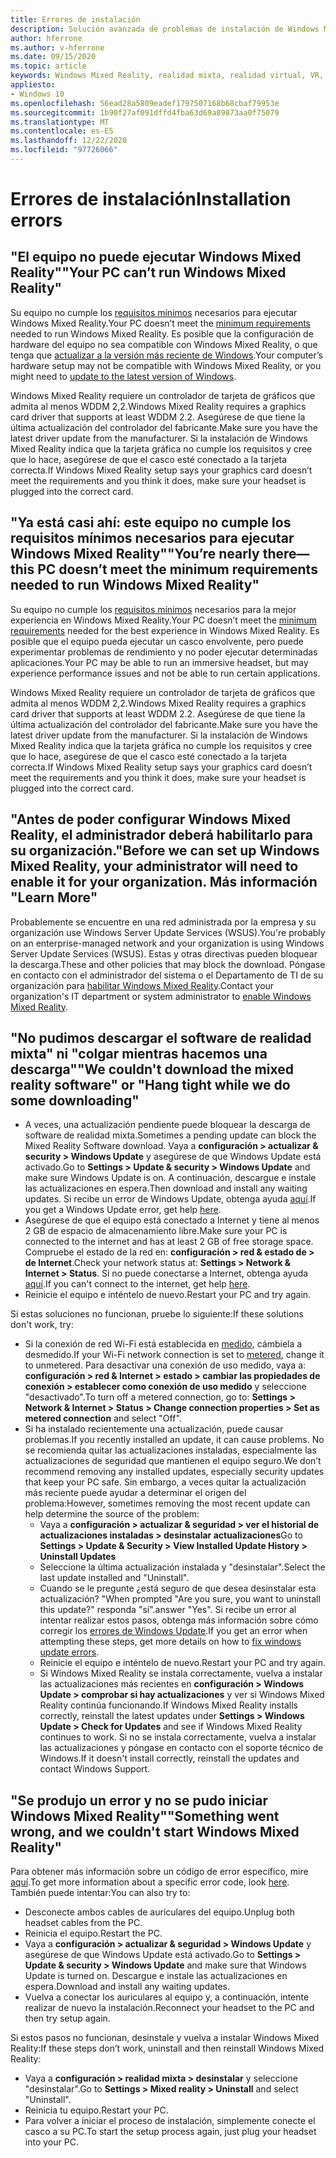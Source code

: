 ```yaml
---
title: Errores de instalación
description: Solución avanzada de problemas de instalación de Windows Mixed Reality que va más allá de nuestra documentación de soporte técnico estándar para el consumidor.
author: hferrone
ms.author: v-hferrone
ms.date: 09/15/2020
ms.topic: article
keywords: Windows Mixed Reality, realidad mixta, realidad virtual, VR, MR, solución de problemas, errores, ayuda, soporte técnico, instalación
appliesto:
- Windows 10
ms.openlocfilehash: 56ead28a5809eadef1797507168b68cbaf79953e
ms.sourcegitcommit: 1b90f27af091dffd4fba63d69a89873aa0f75079
ms.translationtype: MT
ms.contentlocale: es-ES
ms.lasthandoff: 12/22/2020
ms.locfileid: "97726066"
---
```

# <a name="installation-errors"></a><span data-ttu-id="3efe6-104">Errores de instalación</span><span class="sxs-lookup"><span data-stu-id="3efe6-104">Installation errors</span></span>

## <a name="your-pc-cant-run-windows-mixed-reality"></a><span data-ttu-id="3efe6-105">"El equipo no puede ejecutar Windows Mixed Reality"</span><span class="sxs-lookup"><span data-stu-id="3efe6-105">"Your PC can’t run Windows Mixed Reality"</span></span>

<span data-ttu-id="3efe6-106">Su equipo no cumple los [requisitos mínimos](https://support.microsoft.com/help/4039260/windows-10-mixed-reality-pc-hardware-guidelines) necesarios para ejecutar Windows Mixed Reality.</span><span class="sxs-lookup"><span data-stu-id="3efe6-106">Your PC doesn’t meet the [minimum requirements](https://support.microsoft.com/help/4039260/windows-10-mixed-reality-pc-hardware-guidelines) needed to run Windows Mixed Reality.</span></span> <span data-ttu-id="3efe6-107">Es posible que la configuración de hardware del equipo no sea compatible con Windows Mixed Reality, o que tenga que [actualizar a la versión más reciente de Windows](https://support.microsoft.com/help/12373/windows-update-faq).</span><span class="sxs-lookup"><span data-stu-id="3efe6-107">Your computer’s hardware setup may not be compatible with Windows Mixed Reality, or you might need to [update to the latest version of Windows](https://support.microsoft.com/help/12373/windows-update-faq).</span></span> 

<span data-ttu-id="3efe6-108">Windows Mixed Reality requiere un controlador de tarjeta de gráficos que admita al menos WDDM 2,2.</span><span class="sxs-lookup"><span data-stu-id="3efe6-108">Windows Mixed Reality requires a graphics card driver that supports at least WDDM 2.2.</span></span> <span data-ttu-id="3efe6-109">Asegúrese de que tiene la última actualización del controlador del fabricante.</span><span class="sxs-lookup"><span data-stu-id="3efe6-109">Make sure you have the latest driver update from the manufacturer.</span></span> <span data-ttu-id="3efe6-110">Si la instalación de Windows Mixed Reality indica que la tarjeta gráfica no cumple los requisitos y cree que lo hace, asegúrese de que el casco esté conectado a la tarjeta correcta.</span><span class="sxs-lookup"><span data-stu-id="3efe6-110">If Windows Mixed Reality setup says your graphics card doesn’t meet the requirements and you think it does, make sure your headset is plugged into the correct card.</span></span>

## <a name="youre-nearly-therethis-pc-doesnt-meet-the-minimum-requirements-needed-to-run-windows-mixed-reality"></a><span data-ttu-id="3efe6-111">"Ya está casi ahí: este equipo no cumple los requisitos mínimos necesarios para ejecutar Windows Mixed Reality"</span><span class="sxs-lookup"><span data-stu-id="3efe6-111">"You’re nearly there—this PC doesn’t meet the minimum requirements needed to run Windows Mixed Reality"</span></span>

<span data-ttu-id="3efe6-112">Su equipo no cumple los [requisitos mínimos](https://support.microsoft.com/help/4039260/windows-10-mixed-reality-pc-hardware-guidelines) necesarios para la mejor experiencia en Windows Mixed Reality.</span><span class="sxs-lookup"><span data-stu-id="3efe6-112">Your PC doesn’t meet the [minimum requirements](https://support.microsoft.com/help/4039260/windows-10-mixed-reality-pc-hardware-guidelines) needed for the best experience in Windows Mixed Reality.</span></span> <span data-ttu-id="3efe6-113">Es posible que el equipo pueda ejecutar un casco envolvente, pero puede experimentar problemas de rendimiento y no poder ejecutar determinadas aplicaciones.</span><span class="sxs-lookup"><span data-stu-id="3efe6-113">Your PC may be able to run an immersive headset, but may experience performance issues and not be able to run certain applications.</span></span>

<span data-ttu-id="3efe6-114">Windows Mixed Reality requiere un controlador de tarjeta de gráficos que admita al menos WDDM 2,2.</span><span class="sxs-lookup"><span data-stu-id="3efe6-114">Windows Mixed Reality requires a graphics card driver that supports at least WDDM 2.2.</span></span> <span data-ttu-id="3efe6-115">Asegúrese de que tiene la última actualización del controlador del fabricante.</span><span class="sxs-lookup"><span data-stu-id="3efe6-115">Make sure you have the latest driver update from the manufacturer.</span></span> <span data-ttu-id="3efe6-116">Si la instalación de Windows Mixed Reality indica que la tarjeta gráfica no cumple los requisitos y cree que lo hace, asegúrese de que el casco esté conectado a la tarjeta correcta.</span><span class="sxs-lookup"><span data-stu-id="3efe6-116">If Windows Mixed Reality setup says your graphics card doesn’t meet the requirements and you think it does, make sure your headset is plugged into the correct card.</span></span>

## <a name="before-we-can-set-up-windows-mixed-reality-your-administrator-will-need-to-enable-it-for-your-organization-learn-more"></a><span data-ttu-id="3efe6-117">"Antes de poder configurar Windows Mixed Reality, el administrador deberá habilitarlo para su organización.</span><span class="sxs-lookup"><span data-stu-id="3efe6-117">"Before we can set up Windows Mixed Reality, your administrator will need to enable it for your organization.</span></span> <span data-ttu-id="3efe6-118">Más información "</span><span class="sxs-lookup"><span data-stu-id="3efe6-118">Learn More"</span></span>

<span data-ttu-id="3efe6-119">Probablemente se encuentre en una red administrada por la empresa y su organización use Windows Server Update Services (WSUS).</span><span class="sxs-lookup"><span data-stu-id="3efe6-119">You're probably on an enterprise-managed network and your organization is using Windows Server Update Services (WSUS).</span></span> <span data-ttu-id="3efe6-120">Estas y otras directivas pueden bloquear la descarga.</span><span class="sxs-lookup"><span data-stu-id="3efe6-120">These and other policies that may block the download.</span></span> <span data-ttu-id="3efe6-121">Póngase en contacto con el administrador del sistema o el Departamento de TI de su organización para [habilitar Windows Mixed Reality](https://docs.microsoft.com/windows/application-management/manage-windows-mixed-reality#enable).</span><span class="sxs-lookup"><span data-stu-id="3efe6-121">Contact your organization's IT department or system administrator to [enable Windows Mixed Reality](https://docs.microsoft.com/windows/application-management/manage-windows-mixed-reality#enable).</span></span>

## <a name="we-couldnt-download-the-mixed-reality-software-or-hang-tight-while-we-do-some-downloading"></a><span data-ttu-id="3efe6-122">"No pudimos descargar el software de realidad mixta" ni "colgar mientras hacemos una descarga"</span><span class="sxs-lookup"><span data-stu-id="3efe6-122">"We couldn't download the mixed reality software" or "Hang tight while we do some downloading"</span></span>

* <span data-ttu-id="3efe6-123">A veces, una actualización pendiente puede bloquear la descarga de software de realidad mixta.</span><span class="sxs-lookup"><span data-stu-id="3efe6-123">Sometimes a pending update can block the Mixed Reality Software download.</span></span> <span data-ttu-id="3efe6-124">Vaya a **configuración > actualizar & security > Windows Update** y asegúrese de que Windows Update está activado.</span><span class="sxs-lookup"><span data-stu-id="3efe6-124">Go to **Settings > Update & security > Windows Update** and make sure Windows Update is on.</span></span> <span data-ttu-id="3efe6-125">A continuación, descargue e instale las actualizaciones en espera.</span><span class="sxs-lookup"><span data-stu-id="3efe6-125">Then download and install any waiting updates.</span></span> <span data-ttu-id="3efe6-126">Si recibe un error de Windows Update, obtenga ayuda [aquí](https://support.microsoft.com/help/10164/fix-windows-update-errors).</span><span class="sxs-lookup"><span data-stu-id="3efe6-126">If you get a Windows Update error, get help [here](https://support.microsoft.com/help/10164/fix-windows-update-errors).</span></span>
* <span data-ttu-id="3efe6-127">Asegúrese de que el equipo está conectado a Internet y tiene al menos 2 GB de espacio de almacenamiento libre.</span><span class="sxs-lookup"><span data-stu-id="3efe6-127">Make sure your PC is connected to the internet and has at least 2 GB of free storage space.</span></span> <span data-ttu-id="3efe6-128">Compruebe el estado de la red en: **configuración > red & estado de > de Internet**.</span><span class="sxs-lookup"><span data-stu-id="3efe6-128">Check your network status at: **Settings > Network & Internet > Status**.</span></span> <span data-ttu-id="3efe6-129">Si no puede conectarse a Internet, obtenga ayuda [aquí](https://support.microsoft.com/help/10741/windows-10-fix-network-connection-issues).</span><span class="sxs-lookup"><span data-stu-id="3efe6-129">If you can't connect to the internet, get help [here](https://support.microsoft.com/help/10741/windows-10-fix-network-connection-issues).</span></span>  
* <span data-ttu-id="3efe6-130">Reinicie el equipo e inténtelo de nuevo.</span><span class="sxs-lookup"><span data-stu-id="3efe6-130">Restart your PC and try again.</span></span> 

<span data-ttu-id="3efe6-131">Si estas soluciones no funcionan, pruebe lo siguiente:</span><span class="sxs-lookup"><span data-stu-id="3efe6-131">If these solutions don't work, try:</span></span>
* <span data-ttu-id="3efe6-132">Si la conexión de red Wi-Fi está establecida en [medido](https://support.microsoft.com//help/17452/windows-metered-internet-connections-faq), cámbiela a desmedido.</span><span class="sxs-lookup"><span data-stu-id="3efe6-132">If your Wi-Fi network connection is set to [metered](https://support.microsoft.com//help/17452/windows-metered-internet-connections-faq), change it to unmetered.</span></span> <span data-ttu-id="3efe6-133">Para desactivar una conexión de uso medido, vaya a: **configuración > red & Internet > estado > cambiar las propiedades de conexión > establecer como conexión de uso medido** y seleccione "desactivado".</span><span class="sxs-lookup"><span data-stu-id="3efe6-133">To turn off a metered connection, go to: **Settings > Network & Internet > Status > Change connection properties > Set as metered connection** and select "Off".</span></span>  
* <span data-ttu-id="3efe6-134">Si ha instalado recientemente una actualización, puede causar problemas.</span><span class="sxs-lookup"><span data-stu-id="3efe6-134">If you recently installed an update, it can cause problems.</span></span> <span data-ttu-id="3efe6-135">No se recomienda quitar las actualizaciones instaladas, especialmente las actualizaciones de seguridad que mantienen el equipo seguro.</span><span class="sxs-lookup"><span data-stu-id="3efe6-135">We don’t recommend removing any installed updates, especially security updates that keep your PC safe.</span></span> <span data-ttu-id="3efe6-136">Sin embargo, a veces quitar la actualización más reciente puede ayudar a determinar el origen del problema:</span><span class="sxs-lookup"><span data-stu-id="3efe6-136">However, sometimes removing the most recent update can help determine the source of the problem:</span></span> 
    * <span data-ttu-id="3efe6-137">Vaya a **configuración > actualizar & seguridad > ver el historial de actualizaciones instaladas > desinstalar actualizaciones**</span><span class="sxs-lookup"><span data-stu-id="3efe6-137">Go to **Settings > Update & Security > View Installed Update History > Uninstall Updates**</span></span>
    * <span data-ttu-id="3efe6-138">Seleccione la última actualización instalada y "desinstalar".</span><span class="sxs-lookup"><span data-stu-id="3efe6-138">Select the last update installed and "Uninstall".</span></span>
    * <span data-ttu-id="3efe6-139">Cuando se le pregunte ¿está seguro de que desea desinstalar esta actualización? "</span><span class="sxs-lookup"><span data-stu-id="3efe6-139">When prompted "Are you sure, you want to uninstall this update?"</span></span> <span data-ttu-id="3efe6-140">responda "sí".</span><span class="sxs-lookup"><span data-stu-id="3efe6-140">answer "Yes".</span></span> <span data-ttu-id="3efe6-141">Si recibe un error al intentar realizar estos pasos, obtenga más información sobre cómo corregir los [errores de Windows Update](https://support.microsoft.com//help/10164/fix-windows-update-errors).</span><span class="sxs-lookup"><span data-stu-id="3efe6-141">If you get an error when attempting these steps, get more details on how to [fix windows update errors](https://support.microsoft.com//help/10164/fix-windows-update-errors).</span></span> 
    * <span data-ttu-id="3efe6-142">Reinicie el equipo e inténtelo de nuevo.</span><span class="sxs-lookup"><span data-stu-id="3efe6-142">Restart your PC and try again.</span></span> 
    * <span data-ttu-id="3efe6-143">Si Windows Mixed Reality se instala correctamente, vuelva a instalar las actualizaciones más recientes en **configuración > Windows Update > comprobar si hay actualizaciones** y ver si Windows Mixed Reality continúa funcionando.</span><span class="sxs-lookup"><span data-stu-id="3efe6-143">If Windows Mixed Reality installs correctly, reinstall the latest updates under **Settings > Windows Update > Check for Updates** and see if Windows Mixed Reality continues to work.</span></span> <span data-ttu-id="3efe6-144">Si no se instala correctamente, vuelva a instalar las actualizaciones y póngase en contacto con el soporte técnico de Windows.</span><span class="sxs-lookup"><span data-stu-id="3efe6-144">If it doesn't install correctly, reinstall the updates and contact Windows Support.</span></span> 

## <a name="something-went-wrong-and-we-couldnt-start-windows-mixed-reality"></a><span data-ttu-id="3efe6-145">"Se produjo un error y no se pudo iniciar Windows Mixed Reality"</span><span class="sxs-lookup"><span data-stu-id="3efe6-145">"Something went wrong, and we couldn't start Windows Mixed Reality"</span></span>
<span data-ttu-id="3efe6-146">Para obtener más información sobre un código de error específico, mire [aquí](error-codes.md).</span><span class="sxs-lookup"><span data-stu-id="3efe6-146">To get more information about a specific error code, look [here](error-codes.md).</span></span> <span data-ttu-id="3efe6-147">También puede intentar:</span><span class="sxs-lookup"><span data-stu-id="3efe6-147">You can also try to:</span></span>

* <span data-ttu-id="3efe6-148">Desconecte ambos cables de auriculares del equipo.</span><span class="sxs-lookup"><span data-stu-id="3efe6-148">Unplug both headset cables from the PC.</span></span>
* <span data-ttu-id="3efe6-149">Reinicia el equipo.</span><span class="sxs-lookup"><span data-stu-id="3efe6-149">Restart the PC.</span></span>
* <span data-ttu-id="3efe6-150">Vaya a **configuración > actualizar & seguridad > Windows Update** y asegúrese de que Windows Update está activado.</span><span class="sxs-lookup"><span data-stu-id="3efe6-150">Go to **Settings > Update & security > Windows Update** and make sure that Windows Update is turned on.</span></span> <span data-ttu-id="3efe6-151">Descargue e instale las actualizaciones en espera.</span><span class="sxs-lookup"><span data-stu-id="3efe6-151">Download and install any waiting updates.</span></span>
* <span data-ttu-id="3efe6-152">Vuelva a conectar los auriculares al equipo y, a continuación, intente realizar de nuevo la instalación.</span><span class="sxs-lookup"><span data-stu-id="3efe6-152">Reconnect your headset to the PC and then try setup again.</span></span>

<span data-ttu-id="3efe6-153">Si estos pasos no funcionan, desinstale y vuelva a instalar Windows Mixed Reality:</span><span class="sxs-lookup"><span data-stu-id="3efe6-153">If these steps don’t work, uninstall and then reinstall Windows Mixed Reality:</span></span>
* <span data-ttu-id="3efe6-154">Vaya a **configuración > realidad mixta > desinstalar** y seleccione "desinstalar".</span><span class="sxs-lookup"><span data-stu-id="3efe6-154">Go to **Settings > Mixed reality > Uninstall** and select "Uninstall".</span></span> 
* <span data-ttu-id="3efe6-155">Reinicia tu equipo.</span><span class="sxs-lookup"><span data-stu-id="3efe6-155">Restart your PC.</span></span> 
* <span data-ttu-id="3efe6-156">Para volver a iniciar el proceso de instalación, simplemente conecte el casco a su PC.</span><span class="sxs-lookup"><span data-stu-id="3efe6-156">To start the setup process again, just plug your headset into your PC.</span></span>
